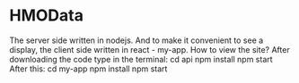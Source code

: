 # HMOData
The server side written in nodejs.
And to make it convenient to see a display, the client side written in react - my-app.
How to view the site?
After downloading the code type in the terminal:
cd api
npm install
npm start
After this:
cd my-app
npm install
npm start

